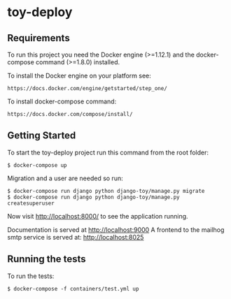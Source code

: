 # toy-deploy


## Requirements

To run this project you need the Docker engine (>=1.12.1) and the docker-compose command (>=1.8.0) installed.

To install the Docker engine on your platform see:

    https://docs.docker.com/engine/getstarted/step_one/

To install docker-compose command:

    https://docs.docker.com/compose/install/


## Getting Started

To start the toy-deploy project run this command from the root folder:

    $ docker-compose up

Migration and a user are needed so run:

    $ docker-compose run django python django-toy/manage.py migrate
    $ docker-compose run django python django-toy/manage.py createsuperuser

Now visit [http://localhost:8000/](http://localhost:8000/) to see the application running.

Documentation is served at [http://localhost:9000](http://localhost:9000)
A frontend to the mailhog smtp service is served at: [http://localhost:8025](http://localhost:8025)


## Running the tests

To run the tests:

    $ docker-compose -f containers/test.yml up
